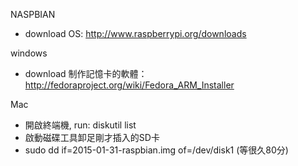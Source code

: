 NASPBIAN

* download OS: http://www.raspberrypi.org/downloads

windows
* download 制作記憶卡的軟體： http://fedoraproject.org/wiki/Fedora_ARM_Installer

Mac
* 開啟終端機, run: diskutil list
* 啟動磁碟工具卸足剛才插入的SD卡
* sudo dd if=2015-01-31-raspbian.img of=/dev/disk1
(等很久80分)

